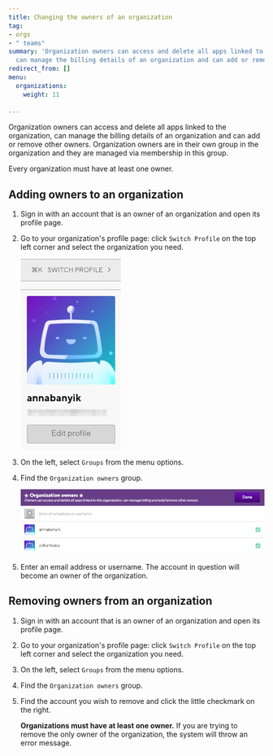 ```yaml
---
title: Changing the owners of an organization
tag:
- orgs
- " teams"
summary: 'Organization owners can access and delete all apps linked to the organization,
  can manage the billing details of an organization and can add or remove other owners. '
redirect_from: []
menu:
  organizations:
    weight: 11

---
```

Organization owners can access and delete all apps linked to the organization, can manage the billing details of an organization and can add or remove other owners. Organization owners are in their own group in the organization and they are managed via membership in this group.

Every organization must have at least one owner.

## Adding owners to an organization

1. Sign in with an account that is an owner of an organization and open its profile page.
2. Go to your organization's profile page: click `Switch Profile` on the top left corner and select the organization you need.

   ![](/img/switch-profile-2.jpg)
3. On the left, select `Groups` from the menu options.
4. Find the `Organization owners` group.

   ![](/img/add-owner.png)
5. Enter an email address or username. The account in question will become an owner of the organization.

## Removing owners from an organization

1. Sign in with an account that is an owner of an organization and open its profile page.
2. Go to your organization's profile page: click `Switch Profile` on the top left corner and select the organization you need.
3. On the left, select `Groups` from the menu options.
4. Find the `Organization owners` group.
5. Find the account you wish to remove and click the little checkmark on the right.

   **Organizations must have at least one owner.** If you are trying to remove the only owner of the organization, the system will throw an error message.